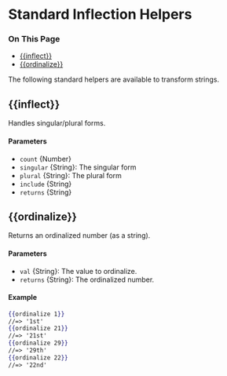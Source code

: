 <h1>Standard Inflection Helpers</h1>

<div class="otp" id="no-index">
	<h3> On This Page </h3>
	<ul>
    <li><a href="#handlebars_inflect">{{inflect}}</a></li>
    <li><a href="#handlebars_ordinalize">{{ordinalize}}</a></li>
	</ul>
</div>

<a href='#handlebars_inflect' aria-hidden='true' class='block-anchor'  id='handlebars_inflect'><i aria-hidden='true' class='linkify icon'></i></a>

The following standard helpers are available to transform strings.

## {{inflect}}

Handles singular/plural forms.

#### Parameters

* `count` {Number}
* `singular` {String}: The singular form
* `plural` {String}: The plural form
* `include` {String}
* `returns` {String}



<a href='#handlebars_ordinalize' aria-hidden='true' class='block-anchor'  id='handlebars_ordinalize'><i aria-hidden='true' class='linkify icon'></i></a>

## {{ordinalize}}

Returns an ordinalized number (as a string).

#### Parameters

* `val` {String}: The value to ordinalize.
* `returns` {String}: The ordinalized number.

#### Example

```handlebars
{{ordinalize 1}}
//=> '1st'
{{ordinalize 21}}
//=> '21st'
{{ordinalize 29}}
//=> '29th'
{{ordinalize 22}}
//=> '22nd'
```

